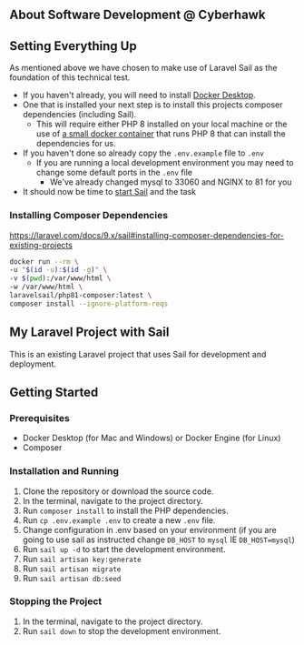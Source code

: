 ## About Software Development @ Cyberhawk

## Setting Everything Up

As mentioned above we have chosen to make use of Laravel Sail as the foundation of this technical test.

-   If you haven't already, you will need to install [Docker Desktop](https://www.docker.com/products/docker-desktop).
-   One that is installed your next step is to install this projects composer dependencies (including Sail).
    -   This will require either PHP 8 installed on your local machine or the use of [a small docker container](https://laravel.com/docs/8.x/sail#installing-composer-dependencies-for-existing-projects) that runs PHP 8 that can install the dependencies for us.
-   If you haven't done so already copy the `.env.example` file to `.env`
    -   If you are running a local development environment you may need to change some default ports in the `.env` file
        -   We've already changed mysql to 33060 and NGINX to 81 for you
-   It should now be time to [start Sail](https://laravel.com/docs/8.x/sail#starting-and-stopping-sail) and the task

### Installing Composer Dependencies

https://laravel.com/docs/9.x/sail#installing-composer-dependencies-for-existing-projects

```bash
docker run --rm \
-u "$(id -u):$(id -g)" \
-v $(pwd):/var/www/html \
-w /var/www/html \
laravelsail/php81-composer:latest \
composer install --ignore-platform-reqs
```

## My Laravel Project with Sail

This is an existing Laravel project that uses Sail for development and deployment.

## Getting Started

### Prerequisites

-   Docker Desktop (for Mac and Windows) or Docker Engine (for Linux)
-   Composer

### Installation and Running

1. Clone the repository or download the source code.
2. In the terminal, navigate to the project directory.
3. Run `composer install` to install the PHP dependencies.
4. Run `cp .env.example .env` to create a new `.env` file.
5. Change configuration in .env based on your environment (if you are going to use sail as instructed change `DB_HOST` to `mysql` IE `DB_HOST=mysql`)
6. Run `sail up -d` to start the development environment.
7. Run `sail artisan key:generate`
8. Run `sail artisan migrate`
9. Run `sail artisan db:seed`

### Stopping the Project

1. In the terminal, navigate to the project directory.
2. Run `sail down` to stop the development environment.
